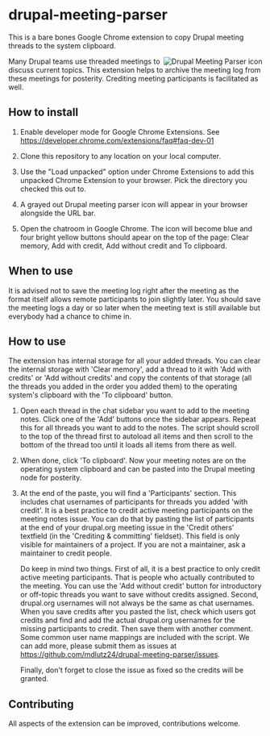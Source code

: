 # drupal-meeting-parser
This is a bare bones Google Chrome extension to copy Drupal meeting threads to the system clipboard.

<img src="https://github.com/mdlutz24/drupal-meeting-parser/blob/master/icon.png" alt="Drupal Meeting Parser icon" align="right" />

Many Drupal teams use threaded meetings to discuss current topics. This
extension helps to archive the meeting log from these meetings for posterity.
Crediting meeting participants is facilitated as well.

## How to install

1. Enable developer mode for Google Chrome Extensions. 
   See https://developer.chrome.com/extensions/faq#faq-dev-01

2. Clone this repository to any location on your local computer.

3. Use the "Load unpacked" option under Chrome Extensions to add this
   unpacked Chrome Extension to your browser. Pick the directory you checked
   this out to.

4. A grayed out Drupal meeting parser icon will appear in your browser alongside
   the URL bar.

4. Open the chatroom in Google Chrome. The icon will become blue and four
   bright yellow buttons should apear on the top of the page: Clear memory, 
   Add with credit, Add without credit and To clipboard.

## When to use

It is advised not to save the meeting log right after the meeting as the format
itself allows remote participants to join slightly later. You should save the
meeting logs a day or so later when the meeting text is still available but
everybody had a chance to chime in.

## How to use

The extension has internal storage for all your added threads. You can
clear the internal storage with 'Clear memory', add a thread to it with 
'Add with credits' or 'Add without credits' and copy the contents of that
storage (all the threads you added in the order you added them) to the
operating system's clipboard with the 'To clipboard' button.

1. Open each thread in the chat sidebar you want to add to the meeting notes.
   Click one of the 'Add' buttons once the sidebar appears. Repeat this for all
   threads you want to add to the notes. The script should scroll to the top
   of the thread first to autoload all items and then scroll to the bottom
   of the thread too until it loads all items from there as well.

2. When done, click 'To clipboard'. Now your meeting notes are on the operating
   system clipboard and can be pasted into the Drupal meeting node for
   posterity.

3. At the end of the paste, you will find a 'Participants' section. This
   includes chat usernames of participants for threads you added 'with credit'.
   It is a best practice to credit active meeting participants on the meeting
   notes issue. You can do that by pasting the list of participants at the end
   of your drupal.org meeting issue in the 'Credit others' textfield (in the
   'Crediting & committing' fieldset). This field is only visible for maintainers
   of a project. If you are not a maintainer, ask a maintainer to credit people.

   Do keep in mind two things. First of all, it is a best practice to only
   credit active meeting participants. That is people who actually contributed
   to the meeting. You can use the 'Add without credit' button for introductory or
   off-topic threads you want to save without credits assigned. Second, drupal.org
   usernames will not always be the same as chat usernames. When you save credits
   after you pasted the list, check which users got credits and find and add the
   actual drupal.org usernames for the missing participants to credit. Then save
   them with another comment. Some common user name mappings are included with the
   script. We can add more, please submit them as issues at
   https://github.com/mdlutz24/drupal-meeting-parser/issues.

   Finally, don't forget to close the issue as fixed so the credits will be
   granted.

## Contributing

All aspects of the extension can be improved, contributions welcome.

